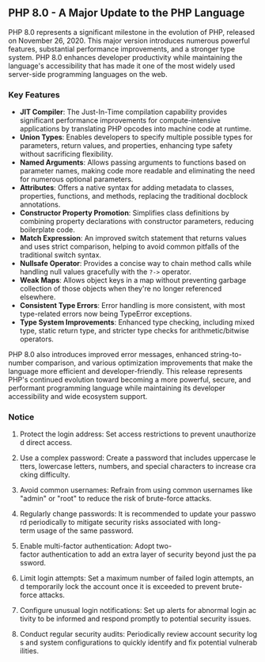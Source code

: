 ## PHP 8.0 - A Major Update to the PHP Language

PHP 8.0 represents a significant milestone in the evolution of PHP, released on November 26, 2020. This major version introduces numerous powerful features, substantial performance improvements, and a stronger type system. PHP 8.0 enhances developer productivity while maintaining the language's accessibility that has made it one of the most widely used server-side programming languages on the web.

### Key Features

- **JIT Compiler**: The Just-In-Time compilation capability provides significant performance improvements for compute-intensive applications by translating PHP opcodes into machine code at runtime.
- **Union Types**: Enables developers to specify multiple possible types for parameters, return values, and properties, enhancing type safety without sacrificing flexibility.
- **Named Arguments**: Allows passing arguments to functions based on parameter names, making code more readable and eliminating the need for numerous optional parameters.
- **Attributes**: Offers a native syntax for adding metadata to classes, properties, functions, and methods, replacing the traditional docblock annotations.
- **Constructor Property Promotion**: Simplifies class definitions by combining property declarations with constructor parameters, reducing boilerplate code.
- **Match Expression**: An improved switch statement that returns values and uses strict comparison, helping to avoid common pitfalls of the traditional switch syntax.
- **Nullsafe Operator**: Provides a concise way to chain method calls while handling null values gracefully with the `?->` operator.
- **Weak Maps**: Allows object keys in a map without preventing garbage collection of those objects when they're no longer referenced elsewhere.
- **Consistent Type Errors**: Error handling is more consistent, with most type-related errors now being TypeError exceptions.
- **Type System Improvements**: Enhanced type checking, including mixed type, static return type, and stricter type checks for arithmetic/bitwise operators.

PHP 8.0 also introduces improved error messages, enhanced string-to-number comparison, and various optimization improvements that make the language more efficient and developer-friendly. This release represents PHP's continued evolution toward becoming a more powerful, secure, and performant programming language while maintaining its developer accessibility and wide ecosystem support.

### Notice

1.  Protect the login address: Set access restrictions to prevent unauthorized direct access.
    
2.  Use a complex password: Create a password that includes uppercase letters, lowercase letters, numbers, and special characters to increase cracking difficulty.
    
3.  Avoid common usernames: Refrain from using common usernames like "admin" or "root" to reduce the risk of brute-force attacks.
    
4.  Regularly change passwords: It is recommended to update your password periodically to mitigate security risks associated with long-term usage of the same password.
    
5.  Enable multi-factor authentication: Adopt two-factor authentication to add an extra layer of security beyond just the password.
    
6.  Limit login attempts: Set a maximum number of failed login attempts, and temporarily lock the account once it is exceeded to prevent brute-force attacks.
    
7.  Configure unusual login notifications: Set up alerts for abnormal login activity to be informed and respond promptly to potential security issues.
    
8.  Conduct regular security audits: Periodically review account security logs and system configurations to quickly identify and fix potential vulnerabilities.
        